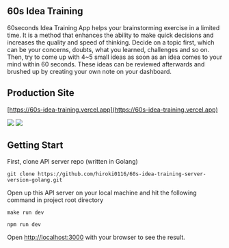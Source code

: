 ## 60s Idea Training

60seconds Idea Training App helps your brainstorming exercise in a limited time. It is a method that enhances the ability to make quick decisions and increases the quality and speed of thinking. Decide on a topic first, which can be your concerns, doubts, what you learned, challenges and so on. Then, try to come up with 4~5 small ideas as soon as an idea comes to your mind within 60 seconds. These ideas can be reviewed afterwards and brushed up by creating your own note on your dashboard.

## Production Site 
[https://60s-idea-training.vercel.app](https://60s-idea-training.vercel.app)

<img src="https://res.cloudinary.com/sixty-seconds-idea-training-project/image/upload/v1671117710/ApplicationLayout/60s-firstHalf_kun1dn.gif" />

<img src="https://res.cloudinary.com/sixty-seconds-idea-training-project/image/upload/v1671152053/ApplicationLayout/60slastHalf_h9de4l.gif" />



## Getting Start

First, clone API server repo (written in Golang) 
```
git clone https://github.com/hiroki0116/60s-idea-training-server-version-golang.git
```

Open up this API server on your local machine and hit the following command in project root directory

```
make run dev
```


```
npm run dev
```

Open [http://localhost:3000](http://localhost:3000) with your browser to see the result.
